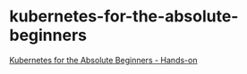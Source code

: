 # kubernetes-for-the-absolute-beginners
[Kubernetes for the Absolute Beginners - Hands-on](https://www.udemy.com/course/learn-kubernetes/)
